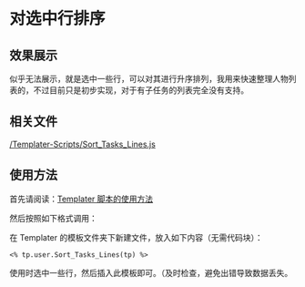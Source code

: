 # 对选中行排序

## 效果展示

似乎无法展示，就是选中一些行，可以对其进行升序排列，我用来快速整理人物列表的，不过目前只是初步实现，对于有子任务的列表完全没有支持。

## 相关文件

[/Templater-Scripts/Sort_Tasks_Lines.js](../../Templater-Scripts/Sort_Tasks_Lines.js)

## 使用方法

首先请阅读：[Templater 脚本的使用方法](../Usages/How-to-Use-Templater-Script.md)

然后按照如下格式调用：

在 Templater 的模板文件夹下新建文件，放入如下内容（无需代码块）：

```eta
<% tp.user.Sort_Tasks_Lines(tp) %>
```

使用时选中一些行，然后插入此模板即可。（及时检查，避免出错导致数据丢失。